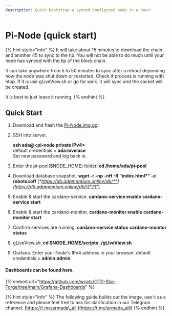 ```yaml
---
description: Quick bootstrap a synced configured node in a hour!
---
```


# Pi-Node \(quick start\)

{% hint style="info" %}
It will take about 15 minutes to download the chain and another 45 to sync to the tip. You will not be able to do much until your node has synced with the tip of the block chain.

It can take anywhere from 5 to 50 minutes to sync after a reboot depending how the node was shut down or restarted. Check if process is running with htop. If it is use gLiveView.sh or go for walk. It will sync and the socket will be created.

It is best to just leave it running.
{% endhint %}

## Quick Start

1. Download and flash the [Pi-Node.img.gz](https://db.adamantium.online/Pi-Node.img.gz).
2. SSH into server.

   **ssh ada@&lt;pi-node private IPv4&gt;**  
   default credentials = **ada:lovelace**  
   Set new password and log back in.

3. Enter the pi-pool\($NODE\_HOME\) folder. **cd /home/ada/pi-pool**
4. Download database snapshot. **wget -r -np -nH -R "index.html\*" -e robots=off** [**https://db.adamantium.online/db/**](https://db.adamantium.online/db/)\*\*\*\*
5. Enable & start the cardano-service. **cardano-service enable** **cardano-service start**
6. Enable & start the cardano-monitor. **cardano-monitor enable** **cardano-monitor start**
7. Confirm services are running. **cardano-service status** **cardano-monitor status**
8. gLiveView.sh. **cd $NODE\_HOME/scripts** **./gLiveView.sh**
9. Grafana. Enter your Node's IPv4 address in your browser. default credentials = **admin:admin**

#### Dashboards can be found here.

{% embed url="https://github.com/wcatz/OTG-Star-Forge/tree/main/Grafana-Dashboards" %}



{% hint style="info" %}
The following guide builds out the image, use it as a reference and please feel free to ask for clarification in our Telegram channel. [https://t.me/armada\_alli](https://t.me/armada_alli)
{% endhint %}



